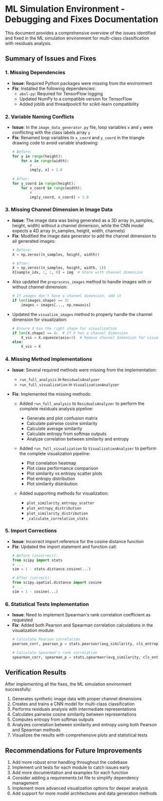 # ML Simulation Environment - Debugging and Fixes Documentation

This document provides a comprehensive overview of the issues identified and fixed in the ML simulation environment for multi-class classification with residuals analysis.

## Summary of Issues and Fixes

### 1. Missing Dependencies
- **Issue**: Required Python packages were missing from the environment
- **Fix**: Installed the following dependencies:
  - `absl-py`: Required for TensorFlow logging
  - Updated NumPy to a compatible version for TensorFlow
  - Added joblib and threadpoolctl for scikit-learn compatibility

### 2. Variable Naming Conflicts
- **Issue**: In the `image_data_generator.py` file, loop variables `x` and `y` were conflicting with the class labels array `y`
- **Fix**: Renamed loop variables to `x_coord` and `y_coord` in the triangle drawing code to avoid variable shadowing:
  ```python
  # Before:
  for y in range(height):
      for x in range(width):
          # ...
          img[y, x] = 1.0
          
  # After:
  for y_coord in range(height):
      for x_coord in range(width):
          # ...
          img[y_coord, x_coord] = 1.0
  ```

### 3. Missing Channel Dimension in Image Data
- **Issue**: The image data was being generated as a 3D array (n_samples, height, width) without a channel dimension, while the CNN model expects a 4D array (n_samples, height, width, channels)
- **Fix**: Modified the image data generator to add the channel dimension to all generated images:
  ```python
  # Before:
  X = np.zeros((n_samples, height, width))
  
  # After:
  X = np.zeros((n_samples, height, width, 1))
  X[sample_idx, :, :, 0] = img  # Store with channel dimension
  ```
- Also updated the `preprocess_images` method to handle images with or without channel dimension:
  ```python
  # If images don't have a channel dimension, add it
  if len(images.shape) == 3:
      images = images[..., np.newaxis]
  ```
- Updated the `visualize_images` method to properly handle the channel dimension for visualization:
  ```python
  # Ensure X has the right shape for visualization
  if len(X.shape) == 4:  # If X has a channel dimension
      X_vis = X.squeeze(axis=3)  # Remove channel dimension for visualization
  else:
      X_vis = X
  ```

### 4. Missing Method Implementations
- **Issue**: Several required methods were missing from the implementation:
  - `run_full_analysis` in `ResidualsAnalyzer`
  - `run_full_visualization` in `VisualizationAnalyzer`
  
- **Fix**: Implemented the missing methods:
  - Added `run_full_analysis` to `ResidualsAnalyzer` to perform the complete residuals analysis pipeline:
    - Generate and plot confusion matrix
    - Calculate pairwise cosine similarity
    - Calculate average similarity
    - Calculate entropy from softmax outputs
    - Analyze correlation between similarity and entropy
    
  - Added `run_full_visualization` to `VisualizationAnalyzer` to perform the complete visualization pipeline:
    - Plot correlation heatmap
    - Plot class performance comparison
    - Plot similarity vs entropy scatter plots
    - Plot entropy distribution
    - Plot similarity distribution
    
  - Added supporting methods for visualization:
    - `plot_similarity_entropy_scatter`
    - `plot_entropy_distribution`
    - `plot_similarity_distribution`
    - `_calculate_correlation_stats`

### 5. Import Corrections
- **Issue**: Incorrect import reference for the cosine distance function
- **Fix**: Updated the import statement and function call:
  ```python
  # Before (incorrect):
  from scipy import stats
  # ...
  sim = 1 - stats.distance.cosine(...)
  
  # After (correct):
  from scipy.spatial.distance import cosine
  # ...
  sim = 1 - cosine(...)
  ```

### 6. Statistical Tests Implementation
- **Issue**: Need to implement Spearman's rank correlation coefficient as requested
- **Fix**: Added both Pearson and Spearman correlation calculations in the visualization module:
  ```python
  # Calculate Pearson correlation
  pearson_corr, pearson_p = stats.pearsonr(avg_similarity, cls_entropies)
  
  # Calculate Spearman's rank correlation
  spearman_corr, spearman_p = stats.spearmanr(avg_similarity, cls_entropies)
  ```

## Verification Results

After implementing all the fixes, the ML simulation environment successfully:
1. Generates synthetic image data with proper channel dimensions
2. Creates and trains a CNN model for multi-class classification
3. Performs residuals analysis with intermediate representations
4. Calculates pairwise cosine similarity between representations
5. Computes entropy from softmax outputs
6. Analyzes correlation between similarity and entropy using both Pearson and Spearman methods
7. Visualizes the results with comprehensive plots and statistical tests

## Recommendations for Future Improvements

1. Add more robust error handling throughout the codebase
2. Implement unit tests for each module to catch issues early
3. Add more documentation and examples for each function
4. Consider adding a requirements.txt file to simplify dependency management
5. Implement more advanced visualization options for deeper analysis
6. Add support for more model architectures and data generation methods
